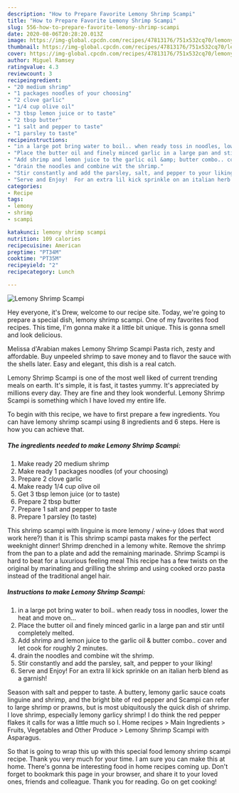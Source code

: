```yaml
---
description: "How to Prepare Favorite Lemony Shrimp Scampi"
title: "How to Prepare Favorite Lemony Shrimp Scampi"
slug: 556-how-to-prepare-favorite-lemony-shrimp-scampi
date: 2020-08-06T20:28:20.013Z
image: https://img-global.cpcdn.com/recipes/47813176/751x532cq70/lemony-shrimp-scampi-recipe-main-photo.jpg
thumbnail: https://img-global.cpcdn.com/recipes/47813176/751x532cq70/lemony-shrimp-scampi-recipe-main-photo.jpg
cover: https://img-global.cpcdn.com/recipes/47813176/751x532cq70/lemony-shrimp-scampi-recipe-main-photo.jpg
author: Miguel Ramsey
ratingvalue: 4.3
reviewcount: 3
recipeingredient:
- "20 medium shrimp"
- "1 packages noodles of your choosing"
- "2 clove garlic"
- "1/4 cup olive oil"
- "3 tbsp lemon juice or to taste"
- "2 tbsp butter"
- "1 salt and pepper to taste"
- "1 parsley to taste"
recipeinstructions:
- "in a large pot bring water to boil.. when ready toss in noodles, lower the heat and move on..."
- "Place the butter oil and finely minced garlic in a large pan and stir until completely melted."
- "Add shrimp and lemon juice to the garlic oil &amp; butter combo.. cover and let cook for roughly 2 minutes."
- "drain the noodles and combine wit the shrimp."
- "Stir constantly and add the parsley, salt, and pepper to your liking!"
- "Serve and Enjoy!  For an extra lil kick sprinkle on an italian herb blend as a garnish!"
categories:
- Recipe
tags:
- lemony
- shrimp
- scampi

katakunci: lemony shrimp scampi 
nutrition: 109 calories
recipecuisine: American
preptime: "PT34M"
cooktime: "PT35M"
recipeyield: "2"
recipecategory: Lunch

---
```



![Lemony Shrimp Scampi](https://img-global.cpcdn.com/recipes/47813176/751x532cq70/lemony-shrimp-scampi-recipe-main-photo.jpg)

Hey everyone, it's Drew, welcome to our recipe site. Today, we're going to prepare a special dish, lemony shrimp scampi. One of my favorites food recipes. This time, I'm gonna make it a little bit unique. This is gonna smell and look delicious.

Melissa d&#39;Arabian makes Lemony Shrimp Scampi Pasta rich, zesty and affordable. Buy unpeeled shrimp to save money and to flavor the sauce with the shells later. Easy and elegant, this dish is a real catch.

Lemony Shrimp Scampi is one of the most well liked of current trending meals on earth. It's simple, it is fast, it tastes yummy. It's appreciated by millions every day. They are fine and they look wonderful. Lemony Shrimp Scampi is something which I have loved my entire life.


To begin with this recipe, we have to first prepare a few ingredients. You can have lemony shrimp scampi using 8 ingredients and 6 steps. Here is how you can achieve that.

<!--inarticleads1-->

##### The ingredients needed to make Lemony Shrimp Scampi:

1. Make ready 20 medium shrimp
1. Make ready 1 packages noodles (of your choosing)
1. Prepare 2 clove garlic
1. Make ready 1/4 cup olive oil
1. Get 3 tbsp lemon juice (or to taste)
1. Prepare 2 tbsp butter
1. Prepare 1 salt and pepper to taste
1. Prepare 1 parsley (to taste)


This shrimp scampi with linguine is more lemony / wine-y (does that word work here?) than it is This shrimp scampi pasta makes for the perfect weeknight dinner! Shrimp drenched in a lemony white. Remove the shrimp from the pan to a plate and add the remaining marinade. Shrimp Scampi is hard to beat for a luxurious feeling meal This recipe has a few twists on the original by marinating and grilling the shrimp and using cooked orzo pasta instead of the traditional angel hair. 

<!--inarticleads2-->

##### Instructions to make Lemony Shrimp Scampi:

1. in a large pot bring water to boil.. when ready toss in noodles, lower the heat and move on...
1. Place the butter oil and finely minced garlic in a large pan and stir until completely melted.
1. Add shrimp and lemon juice to the garlic oil &amp; butter combo.. cover and let cook for roughly 2 minutes.
1. drain the noodles and combine wit the shrimp.
1. Stir constantly and add the parsley, salt, and pepper to your liking!
1. Serve and Enjoy!  For an extra lil kick sprinkle on an italian herb blend as a garnish!


Season with salt and pepper to taste. A buttery, lemony garlic sauce coats linguine and shrimp, and the bright bite of red pepper and Scampi can refer to large shrimp or prawns, but is most ubiquitously the quick dish of shrimp. I love shrimp, especially lemony garlicy shrimp! I do think the red pepper flakes it calls for was a little much so I. Home recipes &gt; Main Ingredients &gt; Fruits, Vegetables and Other Produce &gt; Lemony Shrimp Scampi with Asparagus. 

So that is going to wrap this up with this special food lemony shrimp scampi recipe. Thank you very much for your time. I am sure you can make this at home. There's gonna be interesting food in home recipes coming up. Don't forget to bookmark this page in your browser, and share it to your loved ones, friends and colleague. Thank you for reading. Go on get cooking!
